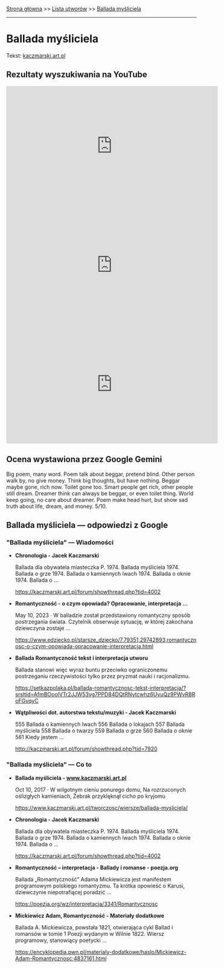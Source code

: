 [Strona główna](../index.md) >> [Lista utworów](../list.md) >> [Ballada myśliciela](36.md)

---

# Ballada myśliciela

Tekst: [kaczmarski.art.pl](https://www.kaczmarski.art.pl/tworczosc/wiersze/ballada-mysliciela/)

## Rezultaty wyszukiwania na YouTube

<iframe width="560" height="315" src="https://www.youtube.com/embed/XHZSp9VUw4A?si=IdontcarewhotheIRSsendsImnotpayingtaxes" title="YouTube video player" frameborder="0" allow="accelerometer; autoplay; clipboard-write; encrypted-media; gyroscope; picture-in-picture; web-share" referrerpolicy="strict-origin-when-cross-origin" allowfullscreen></iframe>

<iframe width="560" height="315" src="https://www.youtube.com/embed/YBgRBzv2X-8?si=IdontcarewhotheIRSsendsImnotpayingtaxes" title="YouTube video player" frameborder="0" allow="accelerometer; autoplay; clipboard-write; encrypted-media; gyroscope; picture-in-picture; web-share" referrerpolicy="strict-origin-when-cross-origin" allowfullscreen></iframe>

<iframe width="560" height="315" src="https://www.youtube.com/embed/e5Rnx3henTU?si=IdontcarewhotheIRSsendsImnotpayingtaxes" title="YouTube video player" frameborder="0" allow="accelerometer; autoplay; clipboard-write; encrypted-media; gyroscope; picture-in-picture; web-share" referrerpolicy="strict-origin-when-cross-origin" allowfullscreen></iframe>

## Ocena wystawiona przez Google Gemini

Big poem, many word. Poem talk about beggar, pretend blind. Other person walk by, no give money. Think big thoughts, but have nothing. Beggar maybe gone, rich now. Toilet gone too. Smart people get rich, other people still dream. Dreamer think can always be beggar, or even toilet thing. World keep going, no care about dreamer. Poem make head hurt, but show sad truth about life, dream, and money. 5/10.


## Ballada myśliciela — odpowiedzi z Google

### "Ballada myśliciela" — Wiadomości

- **Chronologia - Jacek Kaczmarski**

    Ballada dla obywatela miasteczka P. 1974. Ballada myśliciela 1974. Ballada o grze 1974. Ballada o kamiennych lwach 1974. Ballada o oknie 1974. Ballada o ... 

   <https://kaczmarski.art.pl/forum/showthread.php?tid=4002>
- **Romantyczność - o czym opowiada? Opracowanie, interpretacja ...**

    May 10, 2023  ·  W balladzie został przedstawiony romantyczny sposób postrzegania świata. Czytelnik obserwuje sytuację, w której zakochana dziewczyna zostaje ... 

   <https://www.edziecko.pl/starsze_dziecko/7,79351,29742893,romantycznosc-o-czym-opowiada-opracowanie-interpretacja.html>
- **Ballada Romantyczność tekst i interpretacja utworu**

    Ballada stanowi więc wyraz buntu przeciwko ograniczonemu postrzeganiu rzeczywistości tylko przez pryzmat nauki i racjonalizmu. 

   <https://setkazpolaka.pl/ballada-romantycznosc-tekst-interpretacja/?srsltid=AfmBOoolVTr2JJW53vg7PPD84DQtRNytcwhz6UyuQz9PWvR8RoFGvqyC>
- **Wątpliwości dot. autorstwa tekstu/muzyki - Jacek Kaczmarski**

    555 Ballada o kamiennych lwach 556 Ballada o lokajach 557 Ballada myśliciela 558 Ballada o twarzy 559 Ballada o grze 560 Ballada o oknie 561 Kiedy jestem ... 

   <http://kaczmarski.art.pl/forum/showthread.php?tid=7920>

### "Ballada myśliciela" — Co to

- **Ballada myśliciela - www.kaczmarski.art.pl**

    Oct 10, 2017  ·  W wilgotnym cieniu ponurego domu, Na rozrzuconych oślizgłych kamieniach, Żebrak przyklęknął cicho po kryjomu 

   <https://www.kaczmarski.art.pl/tworczosc/wiersze/ballada-mysliciela/>
- **Chronologia - Jacek Kaczmarski**

    Ballada dla obywatela miasteczka P. 1974. Ballada myśliciela 1974. Ballada o grze 1974. Ballada o kamiennych lwach 1974. Ballada o oknie 1974. Ballada o ... 

   <https://kaczmarski.art.pl/forum/showthread.php?tid=4002>
- **Romantyczność – interpretacja - Ballady i romanse - poezja.org**

    Ballada „Romantyczność” Adama Mickiewicza jest manifestem programowym polskiego romantyzmu. Ta krótka opowieść o Karusi, dziewczynie niepotrafiącej poradzić ... 

   <https://poezja.org/wz/interpretacja/3341/Romantycznosc>
- **Mickiewicz Adam, Romantyczność - Materiały dodatkowe**

    Ballada A. Mickiewicza, powstała 1821, otwierająca cykl Ballad i romansów w tomie 1 Poezji wydanym w Wilnie 1822. Wiersz programowy, stanowiący poetycki ... 

   <https://encyklopedia.pwn.pl/materialy-dodatkowe/haslo/Mickiewicz-Adam-Romantycznosc;4837161.html>

